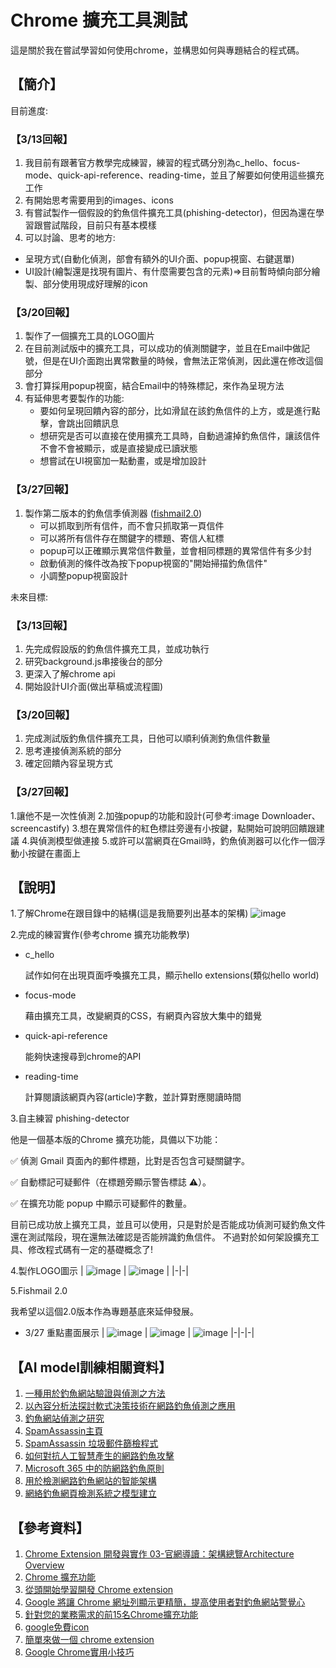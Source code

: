 # Chrome 擴充工具測試

這是關於我在嘗試學習如何使用chrome，並構思如何與專題結合的程式碼。

## 【簡介】

目前進度:
### 【3/13回報】
1. 我目前有跟著官方教學完成練習，練習的程式碼分別為c_hello、focus-mode、quick-api-reference、reading-time，並且了解要如何使用這些擴充工作
2. 有開始思考需要用到的images、icons
3. 有嘗試製作一個假設的釣魚信件擴充工具(phishing-detector)，但因為還在學習跟嘗試階段，目前只有基本模樣
4. 可以討論、思考的地方:
- 呈現方式(自動化偵測，部會有額外的UI介面、popup視窗、右鍵選單)
- UI設計(繪製還是找現有圖片、有什麼需要包含的元素)=>目前暫時傾向部分繪製、部分使用現成好理解的icon

### 【3/20回報】
1. 製作了一個擴充工具的LOGO圖片
2. 在目前測試版中的擴充工具，可以成功的偵測關鍵字，並且在Email中做記號，但是在UI介面跑出異常數量的時候，會無法正常偵測，因此還在修改這個部分
3. 會打算採用popup視窗，結合Email中的特殊標記，來作為呈現方法
4. 有延伸思考要製作的功能:
   - 要如何呈現回饋內容的部分，比如滑鼠在該釣魚信件的上方，或是進行點擊，會跳出回饋訊息
   - 想研究是否可以直接在使用擴充工具時，自動過濾掉釣魚信件，讓該信件不會不會被顯示，或是直接變成已讀狀態
   - 想嘗試在UI視窗加一點動畫，或是增加設計

### 【3/27回報】
1. 製作第二版本的釣魚信季偵測器 ([fishmail2.0](https://github.com/MocuAcqu/Chrome_test/tree/main/fishemail2.0))
   - 可以抓取到所有信件，而不會只抓取第一頁信件
   - 可以將所有信件存在關鍵字的標題、寄信人紅標
   - popup可以正確顯示異常信件數量，並會相同標題的異常信件有多少封
   - 啟動偵測的條件改為按下popup視窗的"開始掃描釣魚信件"
   - 小調整popup視窗設計


未來目標:
### 【3/13回報】
1. 先完成假設版的釣魚信件擴充工具，並成功執行
2. 研究background.js串接後台的部分
4. 更深入了解chrome api
5. 開始設計UI介面(做出草稿或流程圖)

### 【3/20回報】
1. 完成測試版釣魚信件擴充工具，日他可以順利偵測釣魚信件數量
2. 思考連接偵測系統的部分
3. 確定回饋內容呈現方式

### 【3/27回報】
1.讓他不是一次性偵測
2.加強popup的功能和設計(可參考:image Downloader、screencastify)
3.想在異常信件的紅色標註旁邊有小按鍵，點開始可說明回饋跟建議
4.與偵測模型做連接
5.或許可以當網頁在Gmail時，釣魚偵測器可以化作一個浮動小按鍵在畫面上
   
## 【說明】
1.了解Chrome在跟目錄中的結構(這是我簡要列出基本的架構)
![image](https://github.com/MocuAcqu/Chrome_test/blob/main/chrome%E5%9F%BA%E6%9C%AC%E8%B7%9F%E7%9B%AE%E9%8C%84%E6%9E%B6%E6%A7%8B.png)

2.完成的練習實作(參考chrome 擴充功能教學)
- c_hello
  
  試作如何在出現頁面呼喚擴充工具，顯示hello extensions(類似hello world)
  
- focus-mode

  藉由擴充工具，改變網頁的CSS，有網頁內容放大集中的錯覺
  
- quick-api-reference

  能夠快速搜尋到chrome的API
  
- reading-time

  計算閱讀該網頁內容(article)字數，並計算對應閱讀時間

3.自主練習 phishing-detector
  
他是一個基本版的Chrome 擴充功能，具備以下功能：

✅ 偵測 Gmail 頁面內的郵件標題，比對是否包含可疑關鍵字。

✅ 自動標記可疑郵件（在標題旁顯示警告標誌 ⚠️）。

✅ 在擴充功能 popup 中顯示可疑郵件的數量。

目前已成功放上擴充工具，並且可以使用，只是對於是否能成功偵測可疑釣魚文件還在測試階段，現在還無法確認是否能辨識釣魚信件。
不過對於如何架設擴充工具、修改程式碼有一定的基礎概念了!

4.製作LOGO圖示
| ![image](128fish_B.png) | ![image](128fish_EX1.png) |
|-|-|

5.Fishmail 2.0

我希望以這個2.0版本作為專題基底來延伸發展。

- 3/27 重點畫面展示
  | ![image](0327fish1.png) | ![image](0327fish2.png) | ![image](0327fish3.png) 
  |-|-|-|

## 【AI model訓練相關資料】
1. [一種用於釣魚網站驗證與偵測之方法](https://www.airitilibrary.com/Article/Detail/U0001-0208201716251600?utm_source=chatgpt.com)
2. [以內容分析法探討軟式決策技術在網路釣魚偵測之應用](https://www.airitilibrary.com/Article/Detail/2073090X-201207-201210260025-201210260025-47-67?utm_source=chatgpt.com)
3. [釣魚網站偵測之研究](https://www.airitilibrary.com/Article/Detail/U0002-2007202113425800?utm_source=chatgpt.com)
4. [SpamAssassin主頁](https://spamassassin.apache.org/)
5. [SpamAssassin 垃圾郵件篩檢程式](https://docs.plesk.com/zh-TW/obsidian/administrator-guide/%E9%83%B5%E4%BB%B6/%E9%98%B2%E5%9E%83%E5%9C%BE%E9%83%B5%E4%BB%B6%E5%B7%A5%E5%85%B7/spamassassin-%E5%9E%83%E5%9C%BE%E9%83%B5%E4%BB%B6%E7%AF%A9%E6%AA%A2%E7%A8%8B%E5%BC%8F.59432/)
6. [如何對抗人工智慧產生的網路釣魚攻擊](https://blog.twnic.tw/2024/01/26/29474/)
7. [Microsoft 365 中的防網路釣魚原則](https://learn.microsoft.com/zh-tw/defender-office-365/anti-phishing-policies-about)
8. [用於檢測網路釣魚網站的智能架構](https://etheses.lib.ntust.edu.tw/thesis/detail/74580e5942096dd360df8be0eaee473f/)
9. [網絡釣魚網頁檢測系統之模型建立](https://ielab.ie.nthu.edu.tw/110_IIE_project/3/pdf_word/110034402%E9%BB%83%E5%BD%A5%E8%93%89.pdf)

## 【參考資料】
1. [Chrome Extension 開發與實作 03-官網導讀：架構總覽Architecture Overview](https://ithelp.ithome.com.tw/articles/10186334)
2. [Chrome 擴充功能](https://developer.chrome.com/docs/extensions/ai?hl=zh-tw)
3. [從頭開始學習開發 Chrome extension](https://medium.com/@alexian853/%E5%BE%9E%E9%A0%AD%E9%96%8B%E5%A7%8B%E5%AD%B8%E7%BF%92%E9%96%8B%E7%99%BC-chrome-extension-v3-%E7%89%88%E6%9C%AC-96d7fdfc00d1)
4. [Google 將讓 Chrome 網址列顯示更精簡，提高使用者對釣魚網站警覺心](https://buy.line.me/u/article/173695)
5. [針對您的業務需求的前15名Chrome擴充功能](https://www.getguru.com/zh/reference/best-chrome-extensions)
6. [google免費icon](https://fonts.google.com/icons?selected=Material+Symbols+Outlined:warning:FILL@0;wght@400;GRAD@0;opsz@24&icon.size=24&icon.color=%23e3e3e3)
7. [簡單來做一個 chrome extension](https://medium.com/hybrid-maker/%E7%B0%A1%E5%96%AE%E4%BE%86%E5%81%9A%E4%B8%80%E5%80%8B-chrome-extension-2359e43f282a)
8. [Google Chrome實用小技巧](https://youtu.be/7L_32pUw5fM?si=xkKF2X3Ev-yqq4k6)
